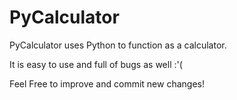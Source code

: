 # PyCalculator
PyCalculator uses Python to function as a calculator.

It is easy to use and full of bugs as well :'(

Feel Free to improve and commit new changes!
